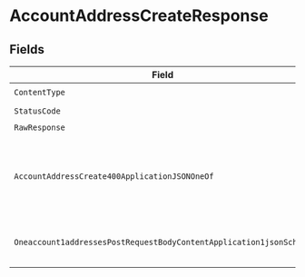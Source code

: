 # AccountAddressCreateResponse


## Fields

| Field                                                                                                                                                               | Type                                                                                                                                                                | Required                                                                                                                                                            | Description                                                                                                                                                         |
| ------------------------------------------------------------------------------------------------------------------------------------------------------------------- | ------------------------------------------------------------------------------------------------------------------------------------------------------------------- | ------------------------------------------------------------------------------------------------------------------------------------------------------------------- | ------------------------------------------------------------------------------------------------------------------------------------------------------------------- |
| `ContentType`                                                                                                                                                       | *string*                                                                                                                                                            | :heavy_check_mark:                                                                                                                                                  | N/A                                                                                                                                                                 |
| `StatusCode`                                                                                                                                                        | *int*                                                                                                                                                               | :heavy_check_mark:                                                                                                                                                  | N/A                                                                                                                                                                 |
| `RawResponse`                                                                                                                                                       | [*http.Response](https://pkg.go.dev/net/http#Response)                                                                                                              | :heavy_minus_sign:                                                                                                                                                  | N/A                                                                                                                                                                 |
| `AccountAddressCreate400ApplicationJSONOneOf`                                                                                                                       | [*AccountAddressCreate400ApplicationJSON](../../models/operations/accountaddresscreate400applicationjson.md)                                                        | :heavy_minus_sign:                                                                                                                                                  | The request is missing required fields, or its fields have invalid values                                                                                           |
| `Oneaccount1addressesPostRequestBodyContentApplication1jsonSchema`                                                                                                  | [*shared.Oneaccount1addressesPostRequestBodyContentApplication1jsonSchema](../../models/shared/oneaccount1addressespostrequestbodycontentapplication1jsonschema.md) | :heavy_minus_sign:                                                                                                                                                  | The address was successfully added                                                                                                                                  |